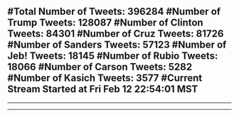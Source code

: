 #Total Number of Tweets: 396284 
#Number of Trump Tweets: 128087
#Number of Clinton Tweets: 84301
#Number of Cruz Tweets: 81726
#Number of Sanders Tweets: 57123
#Number of Jeb! Tweets: 18145
#Number of Rubio Tweets: 18066
#Number of Carson Tweets: 5282
#Number of Kasich Tweets: 3577
#Current Stream Started at Fri Feb 12 22:54:01 MST
---
---
---
